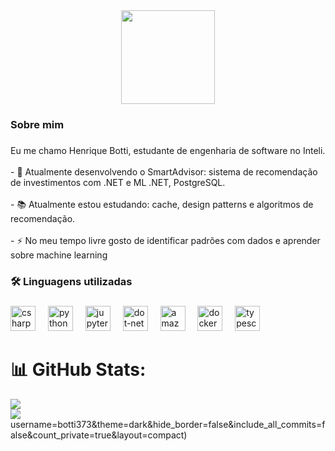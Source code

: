 <div align="center">
  <img height="150" src="https://media1.giphy.com/media/v1.Y2lkPTc5MGI3NjExY3dkajNzYzdrNjNlYm1zcXBydXJpOWRlN2xrOHk1bzdsYjE1dzEzOCZlcD12MV9pbnRlcm5hbF9naWZfYnlfaWQmY3Q9Zw/Tz30dcgKE3GCTYpxol/giphy.gif"  />
</div>

###

<h3 align="left">Sobre mim</h3>

###

<p align="left">Eu me chamo Henrique Botti, estudante de engenharia de software no Inteli. <br><br>- 🔭 Atualmente desenvolvendo o SmartAdvisor: sistema de recomendação de investimentos com .NET e ML .NET, PostgreSQL.<br><br>- 📚 Atualmente estou estudando: cache, design patterns e algoritmos de recomendação.<br><br>- ⚡ No meu tempo livre gosto de identificar padrões com dados e aprender sobre machine learning</p>

###

<h3 align="left">🛠 Linguagens utilizadas</h3>

###

<div align="left">
  <img src="https://cdn.jsdelivr.net/gh/devicons/devicon/icons/csharp/csharp-original.svg" height="40" alt="csharp logo"  />
  <img width="12" />
  <img src="https://cdn.jsdelivr.net/gh/devicons/devicon/icons/python/python-original.svg" height="40" alt="python logo"  />
  <img width="12" />
  <img src="https://cdn.jsdelivr.net/gh/devicons/devicon/icons/jupyter/jupyter-original.svg" height="40" alt="jupyter logo"  />
  <img width="12" />
  <img src="https://cdn.jsdelivr.net/gh/devicons/devicon/icons/dot-net/dot-net-plain-wordmark.svg" height="40" alt="dot-net logo"  />
  <img width="12" />
  <img src="https://cdn.jsdelivr.net/gh/devicons/devicon/icons/amazonwebservices/amazonwebservices-line-wordmark.svg" height="40" alt="amazonwebservices logo"  />
  <img width="12" />
  <img src="https://cdn.jsdelivr.net/gh/devicons/devicon/icons/docker/docker-plain-wordmark.svg" height="40" alt="docker logo"  />
  <img width="12" />
  <img src="https://cdn.jsdelivr.net/gh/devicons/devicon/icons/typescript/typescript-original.svg" height="40" alt="typescript logo"  />
</div>

###


# 📊 GitHub Stats:
![](https://github-readme-stats.vercel.app/api?username=botti373&theme=dark&hide_border=false&include_all_commits=false&count_private=true)<br/>
![](https://nirzak-streak-stats.vercel.app/?user=botti373&theme=dark&hide_border=false)<br/>
username=botti373&theme=dark&hide_border=false&include_all_commits=false&count_private=true&layout=compact)

<!-- Proudly created with GPRM ( https://gprm.itsvg.in ) -->

<!-- Proudly created with GPRM ( https://gprm.itsvg.in ) -->


<!--
**botti373/botti373** is a ✨ _special_ ✨ repository because its `README.md` (this file) appears on your GitHub profile.

Here are some ideas to get you started:

- 🔭 I’m currently working on ...
- 🌱 I’m currently learning ...
- 👯 I’m looking to collaborate on ...
- 🤔 I’m looking for help with ...
- 💬 Ask me about ...
- 📫 How to reach me: ...
- 😄 Pronouns: ...
- ⚡ Fun fact: ...
-->
